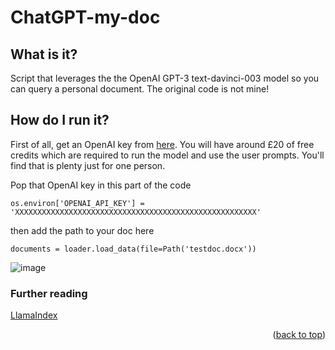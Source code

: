 <!-- *** Based on this template -> https://github.com/othneildrew/Best-README-Template/blob/master/README.md  -->

<a name="readme-top"></a>
<!-- SUMMARY -->

# ChatGPT-my-doc
## What is it?
Script that leverages the the OpenAI GPT-3 text-davinci-003 model so you can query a personal document.
The original code is not mine!

## How do I run it?

First of all, get an OpenAI key from [here](https://platform.openai.com/account/api-keys).
You will have around £20 of free credits which are required to run the model and use the user prompts. You'll find that is plenty just for one person.

 Pop that OpenAI key in this part of the code
 
 ```
os.environ['OPENAI_API_KEY'] = 'XXXXXXXXXXXXXXXXXXXXXXXXXXXXXXXXXXXXXXXXXXXXXXXXXXXXXX'
```

then add the path to your doc here
 
 ```
documents = loader.load_data(file=Path('testdoc.docx'))

```

![image](https://user-images.githubusercontent.com/43473952/232837380-9eb65b61-2ea1-4569-9bf6-9f2e8c412d19.png)


  
### Further reading 
[LlamaIndex](https://gpt-index.readthedocs.io/en/latest/index.html)
  

<p align="right">(<a href="#readme-top">back to top</a>)</p>



 



 
